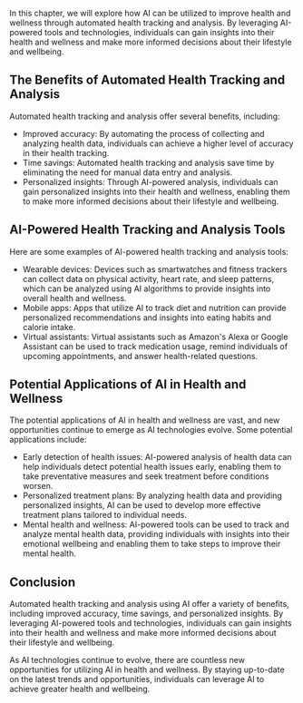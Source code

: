 
In this chapter, we will explore how AI can be utilized to improve health and wellness through automated health tracking and analysis. By leveraging AI-powered tools and technologies, individuals can gain insights into their health and wellness and make more informed decisions about their lifestyle and wellbeing.

The Benefits of Automated Health Tracking and Analysis
------------------------------------------------------

Automated health tracking and analysis offer several benefits, including:

* Improved accuracy: By automating the process of collecting and analyzing health data, individuals can achieve a higher level of accuracy in their health tracking.
* Time savings: Automated health tracking and analysis save time by eliminating the need for manual data entry and analysis.
* Personalized insights: Through AI-powered analysis, individuals can gain personalized insights into their health and wellness, enabling them to make more informed decisions about their lifestyle and wellbeing.

AI-Powered Health Tracking and Analysis Tools
---------------------------------------------

Here are some examples of AI-powered health tracking and analysis tools:

* Wearable devices: Devices such as smartwatches and fitness trackers can collect data on physical activity, heart rate, and sleep patterns, which can be analyzed using AI algorithms to provide insights into overall health and wellness.
* Mobile apps: Apps that utilize AI to track diet and nutrition can provide personalized recommendations and insights into eating habits and calorie intake.
* Virtual assistants: Virtual assistants such as Amazon's Alexa or Google Assistant can be used to track medication usage, remind individuals of upcoming appointments, and answer health-related questions.

Potential Applications of AI in Health and Wellness
---------------------------------------------------

The potential applications of AI in health and wellness are vast, and new opportunities continue to emerge as AI technologies evolve. Some potential applications include:

* Early detection of health issues: AI-powered analysis of health data can help individuals detect potential health issues early, enabling them to take preventative measures and seek treatment before conditions worsen.
* Personalized treatment plans: By analyzing health data and providing personalized insights, AI can be used to develop more effective treatment plans tailored to individual needs.
* Mental health and wellness: AI-powered tools can be used to track and analyze mental health data, providing individuals with insights into their emotional wellbeing and enabling them to take steps to improve their mental health.

Conclusion
----------

Automated health tracking and analysis using AI offer a variety of benefits, including improved accuracy, time savings, and personalized insights. By leveraging AI-powered tools and technologies, individuals can gain insights into their health and wellness and make more informed decisions about their lifestyle and wellbeing.

As AI technologies continue to evolve, there are countless new opportunities for utilizing AI in health and wellness. By staying up-to-date on the latest trends and opportunities, individuals can leverage AI to achieve greater health and wellbeing.

